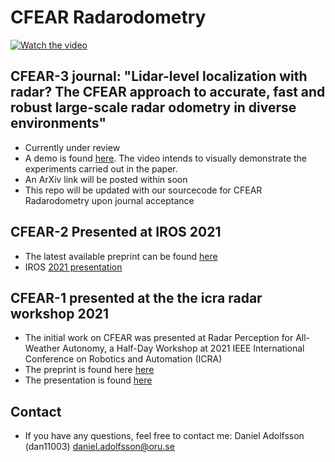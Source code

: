 # CFEAR Radarodometry

[![Watch the video](https://i.imgur.com/ImNBTp9.png)](https://youtu.be/ENOksytHMHw)


## CFEAR-3 journal: "Lidar-level localization with radar? The CFEAR approach to accurate, fast and robust large-scale radar odometry in diverse environments"
* Currently under review
* A demo is found [here](https://youtu.be/ENOksytHMHw). The video intends to visually demonstrate the experiments carried out in the paper.
* An ArXiv link will be posted within soon
* This repo will be updated with our sourcecode for CFEAR Radarodometry upon journal acceptance

## CFEAR-2 Presented at IROS 2021
* The latest available preprint can be found [here](https://arxiv.org/abs/2105.01457) 
* IROS [2021 presentation](https://www.youtube.com/watch?v=VSK_XeepUxk&t=4s&ab_channel=DanielAdolfsson) 


## CFEAR-1 presented at the the icra radar workshop 2021
* The initial work on CFEAR was presented at Radar Perception for All-Weather Autonomy, a Half-Day Workshop at 2021 IEEE International Conference on Robotics and Automation (ICRA)
* The preprint is found here [here](https://arxiv.org/abs/2109.09994)
* The presentation is found [here](https://www.youtube.com/watch?v=Pvkvd_qqgKk&ab_channel=RadiateDataset)

## Contact
* If you have any questions, feel free to contact me:
Daniel Adolfsson (dan11003) daniel.adolfsson@oru.se
